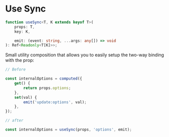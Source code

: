 # Use Sync

```ts
function useSync<T, K extends keyof T>(
	props: T,
	key: K,

	emit: (event: string, ...args: any[]) => void
): Ref<Readonly<T[K]>>;
```

Small utility composition that allows you to easily setup the two-way binding with the prop:

```ts
// Before

const internalOptions = computed({
	get() {
		return props.options;
	},
	set(val) {
		emit('update:options', val);
	},
});
```

```ts
// after

const internalOptions = useSync(props, 'options', emit);
```
